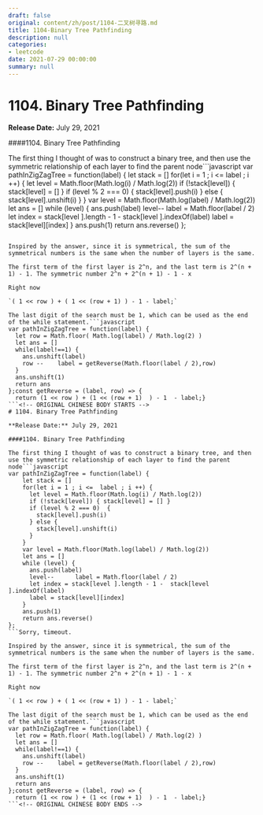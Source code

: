 ```yaml
---
draft: false
original: content/zh/post/1104-二叉树寻路.md
title: 1104-Binary Tree Pathfinding
description: null
categories:
- leetcode
date: 2021-07-29 00:00:00
summary: null
---
```


# 1104. Binary Tree Pathfinding

**Release Date:** July 29, 2021

####1104. Binary Tree Pathfinding

The first thing I thought of was to construct a binary tree, and then use the symmetric relationship of each layer to find the parent node```javascript
var pathInZigZagTree = function(label) {
    let stack = []
    for(let i = 1 ; i <=  label ; i ++) {
      let level = Math.floor(Math.log(i) / Math.log(2))
      if (!stack[level]) { stack[level] = [] }
      if (level % 2 === 0)  {
        stack[level].push(i)
      } else {
        stack[level].unshift(i)
      }
    }
    var level = Math.floor(Math.log(label) / Math.log(2))
    let ans = []
    while (level) {
      ans.push(label)
      level--      label = Math.floor(label / 2)
      let index = stack[level ].length - 1 -  stack[level ].indexOf(label)
      label = stack[level][index]
    }
    ans.push(1)
    return ans.reverse()
};
```Sorry, timeout.

Inspired by the answer, since it is symmetrical, the sum of the symmetrical numbers is the same when the number of layers is the same.

The first term of the first layer is 2^n, and the last term is 2^(n + 1) - 1. The symmetric number 2^n + 2^(n + 1) - 1 - x

Right now

`( 1 << row ) + ( 1 << (row + 1) ) - 1 - label;`

The last digit of the search must be 1, which can be used as the end of the while statement.```javascript
var pathInZigZagTree = function(label) {
  let row = Math.floor( Math.log(label) / Math.log(2) )
  let ans = []
  while(label!==1) {
    ans.unshift(label)
    row --    label = getReverse(Math.floor(label / 2),row)
  }
  ans.unshift(1)
  return ans
};const getReverse = (label, row) => {
  return (1 << row ) + (1 << (row + 1)  ) - 1  - label;}
```<!-- ORIGINAL CHINESE BODY STARTS -->
# 1104. Binary Tree Pathfinding

**Release Date:** July 29, 2021

####1104. Binary Tree Pathfinding

The first thing I thought of was to construct a binary tree, and then use the symmetric relationship of each layer to find the parent node```javascript
var pathInZigZagTree = function(label) {
    let stack = []
    for(let i = 1 ; i <=  label ; i ++) {
      let level = Math.floor(Math.log(i) / Math.log(2))
      if (!stack[level]) { stack[level] = [] }
      if (level % 2 === 0)  {
        stack[level].push(i)
      } else {
        stack[level].unshift(i)
      }
    }
    var level = Math.floor(Math.log(label) / Math.log(2))
    let ans = []
    while (level) {
      ans.push(label)
      level--      label = Math.floor(label / 2)
      let index = stack[level ].length - 1 -  stack[level ].indexOf(label)
      label = stack[level][index]
    }
    ans.push(1)
    return ans.reverse()
};
```Sorry, timeout.

Inspired by the answer, since it is symmetrical, the sum of the symmetrical numbers is the same when the number of layers is the same.

The first term of the first layer is 2^n, and the last term is 2^(n + 1) - 1. The symmetric number 2^n + 2^(n + 1) - 1 - x

Right now

`( 1 << row ) + ( 1 << (row + 1) ) - 1 - label;`

The last digit of the search must be 1, which can be used as the end of the while statement.```javascript
var pathInZigZagTree = function(label) {
  let row = Math.floor( Math.log(label) / Math.log(2) )
  let ans = []
  while(label!==1) {
    ans.unshift(label)
    row --    label = getReverse(Math.floor(label / 2),row)
  }
  ans.unshift(1)
  return ans
};const getReverse = (label, row) => {
  return (1 << row ) + (1 << (row + 1)  ) - 1  - label;}
```<!-- ORIGINAL CHINESE BODY ENDS -->
